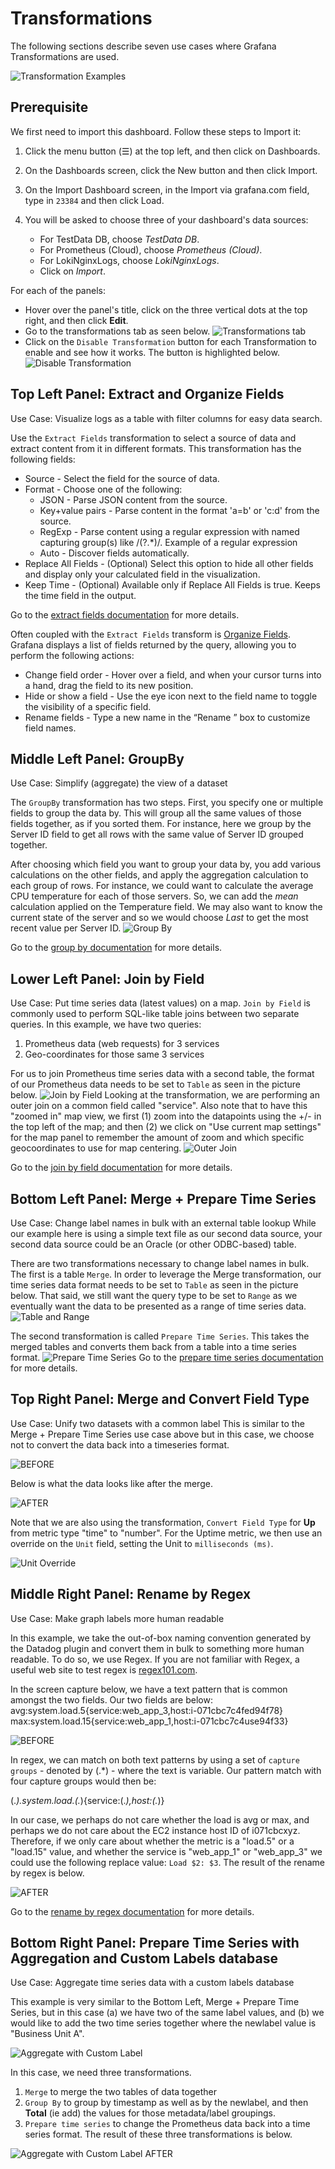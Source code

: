 # Transformations
The following sections describe seven use cases where Grafana Transformations are used.


![Transformation Examples](img/transforms.jpg)
## Prerequisite

We first need to import this dashboard. Follow these steps to Import it:

1. Click the menu button (☰) at the top left, and then click on Dashboards.
2. On the Dashboards screen, click the New button and then click Import.
3. On the Import Dashboard screen, in the Import via grafana.com field, type in `23384` and then click Load.

4. You will be asked to choose three of your dashboard's data sources:
    - For TestData DB, choose *TestData DB*.
    - For Prometheus (Cloud), choose *Prometheus (Cloud)*.
    - For LokiNginxLogs, choose *LokiNginxLogs*.
    - Click on *Import*.

For each of the panels:
- Hover over the panel's title, click on the three vertical dots at the top right, and then click **Edit**.
- Go to the transformations tab as seen below.
![Transformations tab](./img/transformations-tab.png)
- Click on the `Disable Transformation` button for each Transformation to enable and see how it works.  The button is highlighted below. 
![Disable Transformation](./img/enable-transformation.png)



## Top Left Panel: Extract and Organize Fields
Use Case: Visualize logs as a table with filter columns for easy data search.

Use the `Extract Fields` transformation to select a source of data and extract content from it in different formats. This transformation has the following fields:

  - Source - Select the field for the source of data.
  - Format - Choose one of the following:
    - JSON - Parse JSON content from the source.
    - Key+value pairs - Parse content in the format 'a=b' or 'c:d' from the source.
    - RegExp - Parse content using a regular expression with named capturing group(s) like /(?<NewField>.*)/. Example of a regular expression
    - Auto - Discover fields automatically.
  - Replace All Fields - (Optional) Select this option to hide all other fields and display only your calculated field in the visualization.
  - Keep Time - (Optional) Available only if Replace All Fields is true. Keeps the time field in the output.

Go to the [extract fields documentation](https://grafana.com/docs/grafana/latest/panels-visualizations/query-transform-data/transform-data/?utm_source=grafana#extract-fields) for more details.

Often coupled with the `Extract Fields` transform is [Organize Fields](https://grafana.com/docs/grafana/latest/panels-visualizations/query-transform-data/transform-data/?utm_source=grafana#organize-fields-by-name). Grafana displays a list of fields returned by the query, allowing you to perform the following actions:

- Change field order - Hover over a field, and when your cursor turns into a hand, drag the field to its new position.
- Hide or show a field - Use the eye icon next to the field name to toggle the visibility of a specific field.
- Rename fields - Type a new name in the “Rename ” box to customize field names.

## Middle Left Panel: GroupBy
Use Case: Simplify (aggregate) the view of a dataset

The `GroupBy` transformation has two steps. First, you specify one or multiple fields to group the data by. This will group all the same values of those fields together, as if you sorted them. For instance, here we group by the Server ID field to get all rows with the same value of Server ID grouped together.

After choosing which field you want to group your data by, you add various calculations on the other fields, and apply the aggregation calculation to each group of rows. For instance, we could want to calculate the average CPU temperature for each of those servers. So, we can add the *mean* calculation applied on the Temperature field.  We may also want to know the current state of the server and so we would choose *Last* to get the most recent value per Server ID.
![Group By](./img/groupBy.png)

Go to the [group by documentation](https://grafana.com/docs/grafana/latest/panels-visualizations/query-transform-data/transform-data/#group-by) for more details.

## Lower Left Panel: Join by Field
Use Case: Put time series data (latest values) on a map.
`Join by Field` is commonly used to perform SQL-like table joins between two separate queries.  In this example, we have two queries:
1. Prometheus data (web requests) for 3 services
2. Geo-coordinates for those same 3 services

For us to join Prometheus time series data with a second table, the format of our Prometheus data needs to be set to `Table` as seen in the picture below.
![Join by Field](./img/jointables.png)
Looking at the transformation, we are performing an outer join on a common field called "service".
Also note that to have this "zoomed in" map view, we first (1) zoom into the datapoints using the +/- in the top left of the map; and then (2) we click on "Use current map settings" for the map panel to remember the amount of zoom and which specific geocoordinates to use for map centering.
![Outer Join](./img/outerjoin.png)

Go to the [join by field documentation](https://grafana.com/docs/grafana/latest/panels-visualizations/query-transform-data/transform-data/#join-by-field) for more details.

## Bottom Left Panel: Merge + Prepare Time Series
Use Case: Change label names in bulk with an external table lookup
While our example here is using a simple text file as our second data source, your second data source could be an Oracle (or other ODBC-based) table.

There are two transformations necessary to change label names in bulk.  The first is a table `Merge`. In order to leverage the Merge transformation, our time series data format needs to be set to `Table` as seen in the picture below. That said, we still want the query type to be set to `Range` as we eventually want the data to be presented as a range of time series data.
![Table and Range](./img/tableandrange.png)

The second transformation is called `Prepare Time Series`. This takes the merged tables and converts them back from a table into a time series format.
![Prepare Time Series](./img/preparetimeseries.png)
Go to the [prepare time series documentation](https://grafana.com/docs/grafana/latest/panels-visualizations/query-transform-data/transform-data/#prepare-time-series) for more  details.

## Top Right Panel: Merge and Convert Field Type
Use Case: Unify two datasets with a common label
This is similar to the Merge + Prepare Time Series use case above but in this case, we choose not to convert the data back into a timeseries format.

![BEFORE](./img/twotables.png)

Below is what the data looks like after the merge.  

![AFTER](./img/aftermerge.png)

Note that we are also using the transformation, `Convert Field Type` for **Up** from metric type "time" to "number".  For the Uptime metric, we then use an override on the `Unit` field, setting the Unit to `milliseconds (ms)`.

![Unit Override](./img/unitoverride.png)

## Middle Right Panel: Rename by Regex
Use Case: Make graph labels more human readable

In this example, we take the out-of-box naming convention generated by the Datadog plugin and convert them in bulk to something more human readable.  To do so, we use Regex.  If you are not familiar with Regex, a useful web site to test regex is [regex101.com](http://www.regex101.com). 

In the screen capture below, we have a text pattern that is common amongst the two fields.  Our two fields are below:
avg:system.load.5{service:web_app_3,host:i-071cbc7c4fed94f78}
max:system.load.15{service:web_app_1,host:i-071cbc7c4use94f33}

![BEFORE](./img/beforeregex.png)

In regex, we can match on both text patterns by using a set of `capture groups` - denoted by (.*) - where the text is variable.  Our pattern match with four capture groups would then be:

(.*).system.load.(.*){service:(.*),host:(.*)}

In our case, we perhaps do not care whether the load is avg or max, and perhaps we do not care about the EC2 instance host ID of i071cbcxyz.  Therefore, if we only care about whether the metric is a "load.5" or a "load.15" value, and whether the service is "web_app_1" or "web_app_3" we could use the following replace value: `Load $2: $3`.  The result of the rename by regex is below.

![AFTER](./img/afterregex.png)

Go to the [rename by regex documentation](https://grafana.com/docs/grafana/latest/panels-visualizations/query-transform-data/transform-data/#rename-by-regex) for more  details.

## Bottom Right Panel: Prepare Time Series with Aggregation and Custom Labels database
Use Case: Aggregate time series data with a custom labels database

This example is very similar to the Bottom Left, Merge + Prepare Time Series, but in this case (a) we have two of the same label values, and (b) we would like to add the two time series together where the newlabel value is "Business Unit A".

![Aggregate with Custom Label](./img/aggregatebynewlabel.png)

In this case, we need three transformations.
1. `Merge` to merge the two tables of data together
2. `Group By` to group by timestamp as well as by the newlabel, and then **Total** (ie add) the values for those metadata/label groupings.
3. `Prepare time series` to change the Prometheus data back into a time series format.
The result of these three transformations is below.

![Aggregate with Custom Label AFTER](./img/merge-groupby-preparets.png)

 
